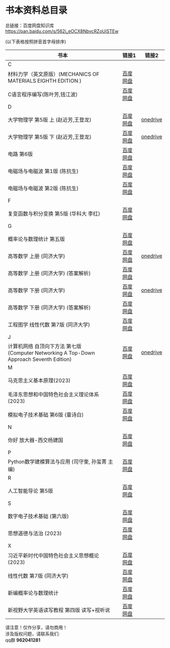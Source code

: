 # 书本资料总目录
总链接：百度网盘知识库
https://pan.baidu.com/s/562i_eOCX8NbvcRZoUiSTEw

(以下表格按照拼音首字母排序)

|书本|链接1|链接2|
|--|--|--|
|C|||
|材料力学（英文原版）(MECHANICS OF MATERIALS EIGHTH EDITION ) |[百度网盘](https://pan.baidu.com/s/1NfuY8_8j0mLjJdIDErq7zg?pwd=icic)||
|C语言程序编写(陈叶芳,钱江波) |[百度网盘](https://pan.baidu.com/s/1EKdChTWtGJaxYn4L14Ueng?pwd=icic)||
|D|||
|大学物理学 第5版 上 (赵近芳,王登龙) |[百度网盘](https://pan.baidu.com/s/1ZTPP3r-joCNiewlwTQBGnQ?pwd=icic)|[onedrive](https://1drv.ms/b/s!AvQDpbwiblceimh7TlTF-fCH7fYz?e=PNaHBe)|
|大学物理学 第5版 下 (赵近芳,王登龙) |[百度网盘](https://pan.baidu.com/s/1ye_zbnX7gYZRgCnsnSxfzQ?pwd=icic)|[onedrive](https://1drv.ms/b/s!AvQDpbwiblceimnAHKwA3Nk7ob3B?e=5vVkvB)|
|电路 第6版 |[百度网盘](https://pan.baidu.com/s/141C7W1kvYtJnhJlfX-ZiLg?pwd=icic)||
|电磁场与电磁波 第1版 (陈抗生) |[百度网盘](https://pan.baidu.com/s/1dmyPXcPM4jL2Tz2WAjR4qQ?pwd=icic)||
|电磁场与电磁波 第2版 (陈抗生) |[百度网盘](https://pan.baidu.com/s/1wounI6ABLZVvmdyLfopX-g?pwd=icic)||
|F|||
|复变函数与积分变换 第5版 (华科大 李红) |[百度网盘](https://pan.baidu.com/s/18tfbTcHH83AC6nYRHlM-Fw?pwd=icic)||
|G|||
|概率论与数理统计 第五版 |[百度网盘](https://pan.baidu.com/s/14q9nTnl-U8ozsuZr8NYSAQ?pwd=icic)||
|高等数学 上册 (同济大学) |[百度网盘](https://pan.baidu.com/s/1oNMo1z8JQrZJVQ1P-oIrzg?pwd=icic)|[onedrive](https://1drv.ms/b/s!AvQDpbwiblcejB61snmiNDFBCGPk?e=PAxu5G)|
|高等数学 上册 (同济大学) (答案解析) |[百度网盘](https://pan.baidu.com/s/1Ad-ZnPmYMXPtljPOPqb7jg?pwd=icic)||
|高等数学 下册 (同济大学) |[百度网盘](https://pan.baidu.com/s/1IkOejNyVxsFkh9wb9IsS-A?pwd=icic)|[onedrive](https://1drv.ms/b/s!AvQDpbwiblcejBxbAjlItFlCyZMJ?e=e6zomZ)|
|高等数学 下册 (同济大学) (答案解析) |[百度网盘](https://pan.baidu.com/s/1Dq8xHONipVGTnvt8S_SlXA?pwd=icic)||
|工程图学 线性代数 第7版 (同济大学) |[百度网盘](https://pan.baidu.com/s/1KUUbsZslW3lCnipumoXswg?pwd=icic)||
|J|||
|计算机网络 自顶向下方法 第七版 <br> (Computer Networking A Top-Down Approach Seventh Edition)|[百度网盘](https://pan.baidu.com/s/1jpd5mEKpxQKVdGEJ0GwUqg?pwd=icic)|[onedrive](https://1drv.ms/b/s!AvQDpbwiblcejFjxWt7-aCIL4GyT?e=voA9dr)|
|M|||
|马克思主义基本原理(2023) |[百度网盘](https://pan.baidu.com/s/1ruRxaTonIobjsjVf1d1ZiA?pwd=icic)||
|毛泽东思想和中国特色社会主义理论体系 (2023) |[百度网盘](https://pan.baidu.com/s/1ULcyJw7a5tpRyJsW9yJT4A?pwd=icic)||
|模拟电子技术基础 第6版 (童诗白) |[百度网盘](https://pan.baidu.com/s/19ORJ3ly1fbJLa9OkW5qfJQ?pwd=icic)||
|N|||
|你好 放大器-西交杨建国 |[百度网盘](https://pan.baidu.com/s/1L3w2RK_qVrERJk8QU3-j8A?pwd=icic)||
|P|||
|Python数学建模算法与应用 (司守奎, 孙玺菁 主编) |[百度网盘](https://pan.baidu.com/s/1bTF9msuP5JTlQ0RfkjgorQ?pwd=icic)||
|R|||
|人工智能导论 第5版 |[百度网盘](https://pan.baidu.com/s/1UhKsFlqayP5sgXmQUHkYCg?pwd=icic)||
|S|||
|数字电子技术基础 (第六版) |[百度网盘](https://pan.baidu.com/s/1iB2nNIU7brInveVoDxm3pg?pwd=icic)||
|思想道德与法治 (2023) |[百度网盘](https://pan.baidu.com/s/1M_wORjqqvqHq_So-onoC_Q?pwd=icic)||
|X|||
|习近平新时代中国特色社会主义思想概论 (2023) |[百度网盘](https://pan.baidu.com/s/1FuQ1CO6Eu1ymD4yPJ_ZybA?pwd=icic)||
|线性代数 第7版 (同济大学) |[百度网盘](https://pan.baidu.com/s/1izGH4Ekakz-Rg3vkztkvrA?pwd=icic)||
|新编概率论与数理统计 |[百度网盘](https://pan.baidu.com/s/1JLp1E7kXnSpLoed5PUBnYA?pwd=icic)||
|新视野大学英语读写教程 第四版 读写+视听说 |[百度网盘](https://pan.baidu.com/s/1zIewGT_J9Wxj4_QoERX7oA?pwd=icic)||


请注意！仅作分享，请勿商用！<br>
涉及版权问题，请联系我们:<br>
qq群  **962041281**
